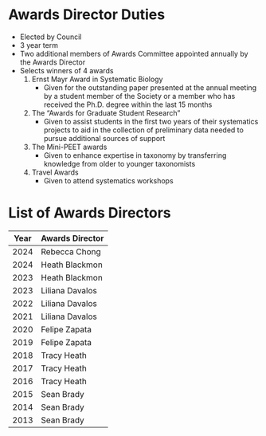 # Awards Director Duties

- Elected by Council
- 3 year term
- Two additional members of Awards Committee appointed annually by the Awards Director
- Selects winners of 4 awards
    1. Ernst Mayr Award in Systematic Biology
        - Given for the outstanding paper presented at the annual meeting by a student
          member of the Society or a member who has received the Ph.D. degree within
          the last 15 months
    2. The “Awards for Graduate Student Research”
        - Given to assist students in the first two years of their systematics projects
          to aid in the collection of preliminary data needed to pursue additional
          sources of support
    3. The Mini-PEET awards
        - Given to enhance expertise in taxonomy by transferring knowledge from older to
          younger taxonomists
    4. Travel Awards
        - Given to attend systematics workshops

# List of Awards Directors

| Year | Awards Director |
|------|-----------------|
| 2024 | Rebecca Chong |
| 2024 | Heath Blackmon |
| 2023 | Heath Blackmon |
| 2023 | Liliana Davalos |
| 2022 | Liliana Davalos |
| 2021 | Liliana Davalos |
| 2020 | Felipe Zapata |
| 2019 | Felipe Zapata |
| 2018 | Tracy Heath |
| 2017 | Tracy Heath |
| 2016 | Tracy Heath |
| 2015 | Sean Brady |
| 2014 | Sean Brady |
| 2013 | Sean Brady |
